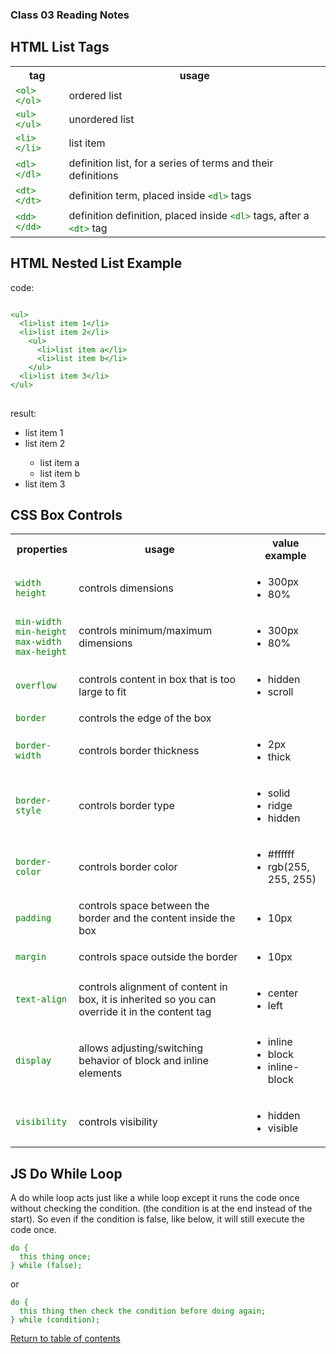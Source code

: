 <!-- experimenting with styling options -->

<head>
  <style>
    code {
      color: green;
    }
  </style>
</head>

### Class 03 Reading Notes

## HTML List Tags

<table>
  <tr>
    <th>tag</th>
    <th>usage</th>
  </tr>
  <tr>
    <td><code>&lt;ol&gt;&lt;/ol&gt;</code></td>
    <td>ordered list</td>
  </tr>
  <tr>
    <td><code>&lt;ul&gt;&lt;/ul&gt;</code></td>
    <td>unordered list</td>
  </tr>
  <tr>
    <td><code>&lt;li&gt;&lt;/li&gt;</code></td>
    <td>list item</td>
  </tr>
  <tr>
    <td><code>&lt;dl&gt;&lt;/dl&gt;</code></td>
    <td>definition list, for a series of terms and their definitions</td>
  </tr>
  <tr>
    <td><code>&lt;dt&gt;&lt;/dt&gt;</code></td>
    <td>definition term, placed inside <code>&lt;dl&gt;</code> tags </td>
  </tr>
  <tr>
    <td><code>&lt;dd&gt;&lt;/dd&gt;</code></td>
    <td>definition definition, placed inside <code>&lt;dl&gt;</code> tags, after a <code>&lt;dt&gt;</code> tag</td>
  </tr>
</table>

## HTML Nested List Example

code:

<!-- referenced https://www.w3schools.com/tags/tag_pre.asp -->
<pre>
<code style="color: green;">
&lt;ul&gt;
  &lt;li&gt;list item 1&lt;/li&gt;
  &lt;li&gt;list item 2&lt;/li&gt;
    &lt;ul&gt;
      &lt;li&gt;list item a&lt;/li&gt;
      &lt;li&gt;list item b&lt;/li&gt;
    &lt;/ul&gt;
  &lt;li&gt;list item 3&lt;/li&gt;
&lt;/ul&gt;
</code>
</pre>

result:

<ul>
  <li>list item 1</li>
  <li>list item 2</li>
    <ul>
      <li>list item a</li>
      <li>list item b</li>
    </ul>
  <li>list item 3</li>
</ul>

## CSS Box Controls

<table>
  <tr>
    <th>properties</th>
    <th>usage</th>
    <th>value example</th>
  </tr>
  <tr>
    <td><code>width<br />height</code></td>
    <td>controls dimensions</td>
    <td>
      <ul>
        <li>300px</li>
        <li>80%</li>
      </ul>
    </td>
  </tr>
  <tr>
    <td><code>min-width<br />min-height<br />max-width<br />max-height</code></td>
    <td>controls minimum/maximum dimensions</td>
    <td>
      <ul>
        <li>300px</li>
        <li>80%</li>
      </ul>
    </td>
  </tr>
  <tr>
    <td><code>overflow</code></td>
    <td>controls content in box that is too large to fit</td>
    <td>
      <ul>
        <li>hidden</li>
        <li>scroll</li>
      </ul>
    </td>
  </tr>
  <tr>
    <td><code>border</code></td>
    <td>controls the edge of the box</td>
    <td>
    </td>
  </tr>
  <tr>
    <td><code>border-width</code></td>
    <td>controls border thickness</td>
    <td>
      <ul>
        <li>2px</li>
        <li>thick</li>
      </ul>
    </td>
  </tr>
  <tr>
    <td><code>border-style</code></td>
    <td>controls border type</td>
    <td>
      <ul>
        <li>solid</li>
        <li>ridge</li>
        <li>hidden</li>
      </ul>
    </td>
  </tr>
  <tr>
    <td><code>border-color</code></td>
    <td>controls border color</td>
    <td>
      <ul>
        <li>#ffffff</li>
        <li>rgb(255, 255, 255)</li>
      </ul>
    </td>
  </tr>
  <tr>
    <td><code>padding</code></td>
    <td>controls space between the border and the content inside the box</td>
    <td>
      <ul>
        <li>10px</li>
      </ul>
    </td>
  </tr>
  <tr>
    <td><code>margin</code></td>
    <td>controls space outside the border</td>
    <td>
      <ul>
        <li>10px</li>
      </ul>
    </td>
  </tr>
  <tr>
    <td><code>text-align</code></td>
    <td>controls alignment of content in box, it is inherited so you can override it in the content tag</td>
    <td>
      <ul>
        <li>center</li>
        <li>left</li>
      </ul>
    </td>
  </tr>
  <tr>
    <td><code>display</code></td>
    <td>allows adjusting/switching behavior of block and inline elements</td>
    <td>
      <ul>
        <li>inline</li>
        <li>block</li>
        <li>inline-block</li>
      </ul>
    </td>
  </tr>
  <tr>
    <td><code>visibility</code></td>
    <td>controls visibility</td>
    <td>
      <ul>
        <li>hidden</li>
        <li>visible</li>
      </ul>
    </td>
  </tr>
</table>

## JS Do While Loop

A do while loop acts just like a while loop except it runs the code once without checking the condition. (the condition is at the end instead of the start). So even if the condition is false, like below, it will still execute the code once.

```
do {
  this thing once;
} while (false);
```

or

```
do {
  this thing then check the condition before doing again;
} while (condition);
```

[Return to table of contents](../README.md)